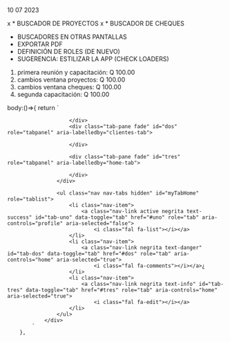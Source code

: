 
10 07 2023

x * BUSCADOR DE PROYECTOS
x * BUSCADOR DE CHEQUES
* BUSCADORES EN OTRAS PANTALLAS
* EXPORTAR PDF
* DEFINICIÓN DE ROLES (DE NUEVO)
* SUGERENCIA: ESTILIZAR LA APP (CHECK LOADERS)



1) primera reunión y capacitación: Q 100.00
2) cambios ventana proyectos:  Q 100.00
3) cambios ventana cheques: Q 100.00
4) segunda capacitación: Q 100.00








body:()=>{
            return `
                <div class="col-12 p-0">
                    <div class="tab-content" id="myTabHomeContent">
                        <div class="tab-pane fade show active" id="uno" role="tabpanel" aria-labelledby="dias-tab">
                    
                        </div>
                        <div class="tab-pane fade" id="dos" role="tabpanel" aria-labelledby="clientes-tab">
                          
                        </div>

                        <div class="tab-pane fade" id="tres" role="tabpanel" aria-labelledby="home-tab">
                           
                        </div>
                    </div>

                    <ul class="nav nav-tabs hidden" id="myTabHome" role="tablist">
                        <li class="nav-item">
                            <a class="nav-link active negrita text-success" id="tab-uno" data-toggle="tab" href="#uno" role="tab" aria-controls="profile" aria-selected="false">
                                <i class="fal fa-list"></i></a>
                        </li>
                        <li class="nav-item">
                            <a class="nav-link negrita text-danger" id="tab-dos" data-toggle="tab" href="#dos" role="tab" aria-controls="home" aria-selected="true">
                                <i class="fal fa-comments"></i></a>¿
                        </li> 
                        <li class="nav-item">
                            <a class="nav-link negrita text-info" id="tab-tres" data-toggle="tab" href="#tres" role="tab" aria-controls="home" aria-selected="true">
                                <i class="fal fa-edit"></i></a>
                        </li>                           
                    </ul>
                </div>
            `
        },
